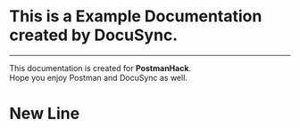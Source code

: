 # This is a Example Documentation created by DocuSync.
---
This documentation is created for **PostmanHack**.  
Hope you enjoy Postman and DocuSync as well.

# New Line
